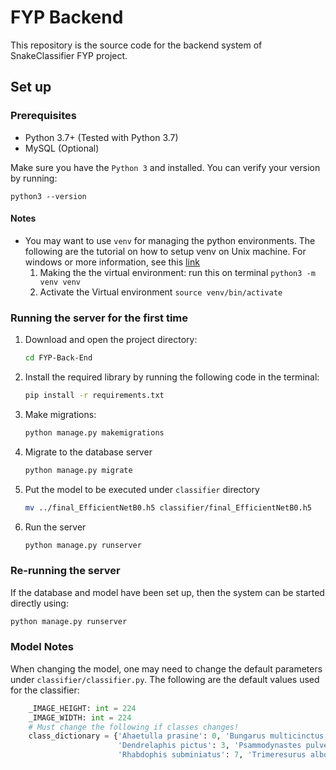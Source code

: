 # FYP Backend

This repository is the source code for the  backend system of SnakeClassifier FYP project. 

## Set up

### Prerequisites
*   Python 3.7+ (Tested with Python 3.7)
*   MySQL (Optional)

Make sure you have the `Python 3` and installed. You can verify your version by running:

```
python3 --version
```

#### Notes
*   You may want to use `venv` for managing the python environments. The following are the tutorial on how to setup venv on Unix machine. For windows or more information, see this [link](https://docs.python.org/3/tutorial/venv.html)
    1. Making the the virtual environment:
       run this on terminal `python3 -m venv venv`
    2. Activate the Virtual environment `source venv/bin/activate`

### Running the server for the first time
1.  Download and open the project directory:
    ```bash
    cd FYP-Back-End
    ```

2.  Install the required library by running the following code in the terminal:
    ```bash
    pip install -r requirements.txt
    ```

3.  Make migrations:
    ```bash
    python manage.py makemigrations
    ```

4.  Migrate to the database server
    ```bash
    python manage.py migrate
    ```
    
5.  Put the model to be executed under `classifier` directory
    ```bash
    mv ../final_EfficientNetB0.h5 classifier/final_EfficientNetB0.h5
    ```
    
5.  Run the server
    ```bash
    python manage.py runserver
    ```

### Re-running the server
If the database and model have been set up, then the system can be started directly using:
```bash
python manage.py runserver
```

### Model Notes
When changing the model, one may need to change the default parameters under `classifier/classifier.py`. 
The following are the default values used for the classifier: 

```python
    _IMAGE_HEIGHT: int = 224
    _IMAGE_WIDTH: int = 224
    # Must change the following if classes changes!
    class_dictionary = {'Ahaetulla prasine': 0, 'Bungarus multicinctus': 1, 'Chrysopelea ornate': 2,
                        'Dendrelaphis pictus': 3, 'Psammodynastes pulverulentus': 5, 'Ptyas mucosa': 6,
                        'Rhabdophis subminiatus': 7, 'Trimeresurus albolabris': 8, 'Malayopython reticulatus': 4}
```


